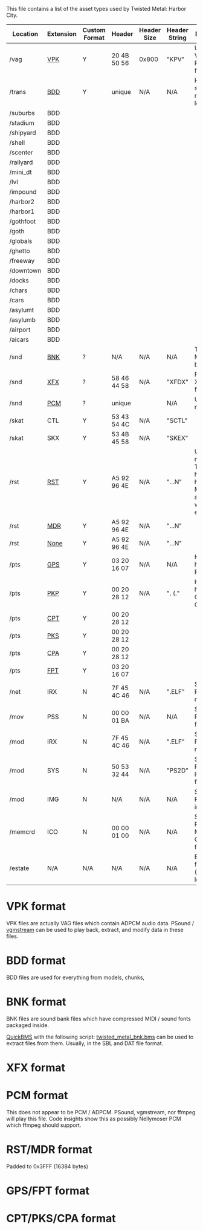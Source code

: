 This file contains a list of the asset types used by Twisted Metal: Harbor City.

| Location | Extension | Custom Format | Header | Header Size | Header String | Description |
| --- | --- | --- | --- | --- | --- | --- |
/vag | [VPK](#vpk-format) | Y | 20 4B 50 56 | 0x800 | "KPV" | Unrelated to Valve's Package format.
/trans | [BDD](#bdd-format) | Y | unique | N/A | N/A | Header starts with name of level.
/suburbs | BDD
/stadium | BDD
/shipyard | BDD
/shell | BDD
/scenter | BDD
/railyard | BDD
/mini_dt | BDD
/lvl | BDD
/impound | BDD
/harbor2 | BDD
/harbor1 | BDD
/gothfoot | BDD
/goth | BDD
/globals | BDD
/ghetto | BDD
/freeway | BDD
/downtown | BDD
/docks | BDD
/chars | BDD
/cars | BDD
/asylumt | BDD
/asylumb | BDD
/airport | BDD
/aicars | BDD
/snd | [BNK](#bnk-format) | ? | N/A | N/A | N/A | Twisted Metal sound bank files
/snd | [XFX](#xfx-format) | ? | 58 46 44 58 | N/A | "XFDX" | Possibly XFX Reverb format?
/snd | [PCM](#pcm-format) | ? | unique | | N/A | Unrelated to regular PCM
/skat | CTL | Y | 53 43 54 4C | N/A | "SCTL" |
/skat | SKX | Y | 53 4B 45 58 | N/A | "SKEX" |
/rst | [RST](#rstmdr-format) | Y | A5 92 96 4E | N/A | "...N" | Unrelated to reStructured Text format, has same header as MDR format and file without extension
/rst | [MDR](#rstmdr-format) | Y | A5 92 96 4E | N/A | "...N" |
/rst | [None](#rstmdr-format) | Y | A5 92 96 4E | N/A | "...N" |
/pts | [GPS](#gpsfpt-format) | Y | 03 20 16 07 | N/A | N/A | Has same header as FPT format
/pts | [PKP](#cptpkscpa-format) | Y | 00 20 28 12 | N/A | ". (." | Has same header as CPT, PKS, CPA format
/pts | [CPT](#cptpkscpa-format) | Y | 00 20 28 12 |
/pts | [PKS](#cptpkscpa-format) | Y | 00 20 28 12 |
/pts | [CPA](#cptpkscpa-format) | Y | 00 20 28 12 |
/pts | [FPT](#gpsfpt-format) | Y | 03 20 16 07 |
/net | IRX | N | 7F 45 4C 46 | N/A | ".ELF" | Standard PS2 IRX modules
/mov | PSS | N | 00 00 01 BA | N/A | N/A | Standard PS2 movie files
/mod | IRX | N | 7F 45 4C 46 | N/A | ".ELF" | Standard PS2 IRX modules
/mod | SYS | N | 50 53 32 44 | N/A | "PS2D" | Standard PS2 ICON.SYS file
/mod | IMG | N | N/A | N/A | N/A | Standard PS2 IOPRP images
/memcrd | ICO | N | 00 00 01 00 | N/A | N/A | Standard PS2 Memory Card ICO files
/estate | N/A | N/A | N/A | N/A | N/A | Empty folder (unfinished level?)

# VPK format
VPK files are actually VAG files which contain ADPCM audio data. PSound / [vgmstream](https://github.com/vgmstream/vgmstream) can be used to play back, extract, and modify data in these files.

# BDD format
BDD files are used for everything from models, chunks,

# BNK format
BNK files are sound bank files which have compressed MIDI / sound fonts packaged inside.

[QuickBMS](https://aluigi.altervista.org/quickbms.htm) with the following script: [twisted_metal_bnk.bms](https://aluigi.altervista.org/bms/twisted_metal_bnk.bms)
can be used to extract files from them. Usually, in the SBL and DAT file format.

# XFX format

# PCM format
This does not appear to be PCM / ADPCM. PSound, vgmstream, nor ffmpeg will play this file. Code insights show this as possibly Nellymoser PCM which ffmpeg should support.

# RST/MDR format
Padded to 0x3FFF (16384 bytes)

# GPS/FPT format

# CPT/PKS/CPA format
